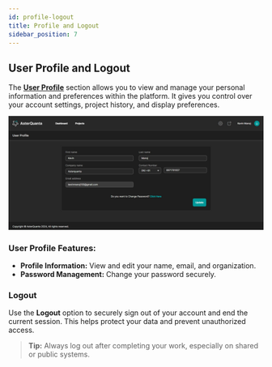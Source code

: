 ```yaml
---
id: profile-logout
title: Profile and Logout
sidebar_position: 7
---
```


## User Profile and Logout

The [**User Profile**](https://photon.asterquanta.com/home/user/profile) section allows you to view and manage your personal information and preferences within the platform. It gives you control over your account settings, project history, and display preferences.

![User Profile](/img/userprofile.jpg)

### User Profile Features:

- **Profile Information:** View and edit your name, email, and organization.
- **Password Management:** Change your password securely.

### Logout

Use the **Logout** option to securely sign out of your account and end the current session. This helps protect your data and prevent unauthorized access.

> **Tip:** Always log out after completing your work, especially on shared or public systems.
